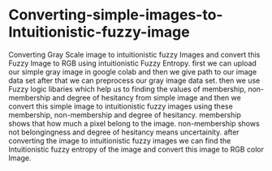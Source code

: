 # Converting-simple-images-to-Intuitionistic-fuzzy-image
Converting Gray Scale image to intuitionistic fuzzy  Images and convert this Fuzzy Image to RGB using intuitionistic Fuzzy Entropy.
first we can upload our simple gray image in google colab and then we give path to our image data set after that we can preprocess our gray image data set. 
then we use Fuzzy logic libaries which help us to finding the values of membership, non-membership and degree of hesitancy from simple image and then we convert this simple image to intuitionistic fuzzy images using these membership, non-membership and degree of hesitancy.
membership shows that how much a pixel belong to the image. non-membership shows not belongingness and degree of hesitancy means uncertainity.
after converting the image to intuitionistic fuzzy images we can find the Intuitionistic fuzzy entropy of the image and convert this image to RGB color Image.
